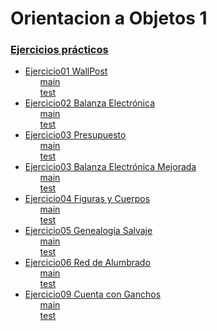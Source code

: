 <h1>Orientacion a Objetos 1</h1>

<h3><strong><a href="/Capitulo1-Fundamentos">Ejercicios prácticos</a></strong></h3>
<ul>
    <li>
        <a href="/Practica/oo1-2022-main/practica/ejercicio1-wallpost">Ejercicio01 WallPost</a>
            <ul>
                <a href="/Practica/oo1-2022-main/practica/ejercicio1-wallpost/src/main/java/ar/edu/unlp/oo1/ejercicio1">main</a>
                <br>
                <a href="/Practica/oo1-2022-main/practica/ejercicio1-wallpost/src/test/java/ar/edu/unlp/oo1/ejercicio1">test</a>
            </ul>
    <li>
        <a href="/Practica/oo1-2022-main/practica/ejercicio02_BalanzaElectronica">Ejercicio02 Balanza Electrónica</a>
            <ul>
                <a href="/Practica/oo1-2022-main/practica/ejercicio02_BalanzaElectronica/src/main/java/ar/edu/unlp/info/oo1/">main</a>
                <br>
                <a href="/Practica/oo1-2022-main/practica/ejercicio02_BalanzaElectronica/src/test/java/ar/edu/unlp/info/oo1/">test</a>
            </ul>
    <li>
            <a href="/Practica/oo1-2022-main/practica/ejercicio03_Presupuestos">Ejercicio03 Presupuesto</a>
            <ul>
                <a href="/Practica/oo1-2022-main/practica/ejercicio03_Presupuestos/src/main/java/ar/edu/info/oo1/ej3_presupuestos/">main</a>
                <br>
                <a href="/Practica/oo1-2022-main/practica/ejercicio03_Presupuestos/src/test/java/ar/edu/info/oo1/ej3_presupuestos/">test</a>
            </ul>
    <li>
            <a href="/Practica/oo1-2022-main/practica/ejercicio03_BalanzaElectronicaMejorada">Ejercicio03 Balanza Electrónica Mejorada</a>
            <ul>
                <a href="/Practica/oo1-2022-main/practica/ejercicio03_BalanzaElectronicaMejorada/src/main/java/ar/edu/unlp/info/oo1/">main</a>
                <br>
                <a href="/Practica/oo1-2022-main/practica/ejercicio03_BalanzaElectronicaMejorada/src/test/java/ar/edu/unlp/info/oo1/">test</a>
            </ul>
    <li>
            <a href="/Practica/oo1-2022-main/practica/ejercicio04_ FigurasYCuerpos">Ejercicio04 Figuras y Cuerpos</a>
            <ul>
                <a href="/Practica/oo1-2022-main/practica/ejercicio04_ FigurasYCuerpos/src/main/java/ar/edu/info/oo1/ej4_figuras/">main</a>
                <br>
                <a href="/Practica/oo1-2022-main/practica/ejercicio04_ FigurasYCuerpos/src/test/java/ar/edu/info/oo1/ej4_figuras/">test</a>
            </ul>
    <li>
            <a href="/Practica/oo1-2022-main/practica/ejercicio05_GenealogiaSalvaje">Ejercicio05 Genealogía Salvaje</a>
            <ul>
                <a href="/Practica/oo1-2022-main/practica/ejercicio05_GenealogiaSalvaje/src/main/java/ar/edu/unlp/info/oo1/ejercicio5/">main</a>
                <br>
                <a href="/Practica/oo1-2022-main/practica/ejercicio05_GenealogiaSalvaje/src/test/java/ar/edu/unlp/info/oo1/ejercicio5/">test</a>
            </ul>
    <li>
            <a href="/Practica/oo1-2022-main/practica/ejercicio06_RedDeAlumbrado">Ejercicio06 Red de Alumbrado</a>
            <ul>
                <a href="/Practica/oo1-2022-main/practica/ejercicio06_RedDeAlumbrado/src/main/java/ar/edu/unlp/info/oo1/ej06_redDeAlumbrado">main</a>
                <br>
                <a href="/Practica/oo1-2022-main/practica/ejercicio06_RedDeAlumbrado/src/test/java/ar/edu/unlp/info/oo1/ej06_redDeAlumbrado">test</a>
            </ul>
    <li>
            <a href="/Practica/oo1-2022-main/practica/ejercicio09_CuentaConGanchos/">Ejercicio09 Cuenta con Ganchos</a>
            <ul>
                <a href="/Practica/oo1-2022-main/practica/ejercicio09_CuentaConGanchos/src/main/java/ar/edu/unlp/info/oo1/ej09_CuentaConGanchos/">main</a>
                <br>
                <a href="/Practica/oo1-2022-main/practica/ejercicio09_CuentaConGanchos/src/test/java/ar/edu/unlp/info/oo1/ej09_CuentaConGanchos/">test</a>
            </ul>
</ul>
